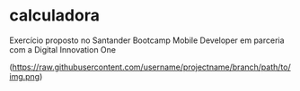 # calculadora
Exercício proposto no Santander Bootcamp Mobile Developer em parceria com a Digital Innovation One

(https://raw.githubusercontent.com/username/projectname/branch/path/to/img.png)
